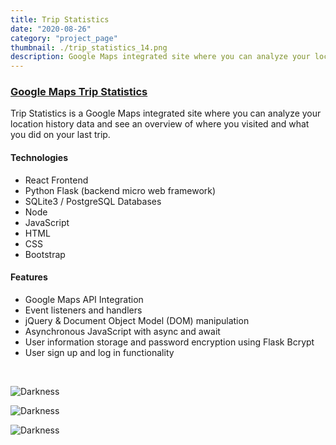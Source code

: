 ```yaml
---
title: Trip Statistics
date: "2020-08-26"
category: "project_page"
thumbnail: ./trip_statistics_14.png
description: Google Maps integrated site where you can analyze your location history data and see an overview of where you visited and what you did on your last trip.
---
```


### [Google Maps Trip Statistics](http://jmd.im/black)

Trip Statistics is a Google Maps integrated site where you can analyze your location history data and see an overview of where you visited and what you did on your last trip.

#### Technologies

- React Frontend
- Python Flask (backend micro web framework)
- SQLite3 / PostgreSQL Databases
- Node
- JavaScript
- HTML
- CSS
- Bootstrap

#### Features

- Google Maps API Integration
- Event listeners and handlers
- jQuery & Document Object Model (DOM) manipulation
- Asynchronous JavaScript with async and await
- User information storage and password encryption using Flask Bcrypt
- User sign up and log in functionality

<br />

<div class="kg-card kg-image-card kg-width-full">

![Darkness](./BLACK_II_desktop-1.jpg)

</div>

<div class="kg-card kg-image-card kg-width-full">

![Darkness](./BLACK_IX_desktop-1.jpg)

</div>

<div class="kg-card kg-image-card kg-width-full">

![Darkness](./BLACK_I_desktop-1.jpg)

</div>
